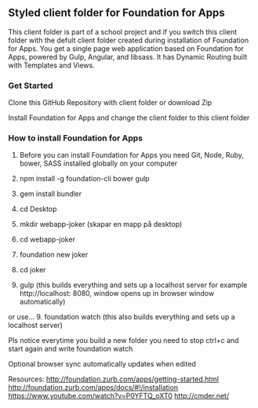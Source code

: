 ## Styled client folder for Foundation for Apps

This client folder is part of a school project and if you switch this client folder with the defult client folder created during installation of Foundation for Apps. You get a single page web application based on Foundation for Apps, powered by Gulp, Angular, and libsass. It has Dynamic Routing built with Templates and Views. 

### Get Started

Clone this GitHub Repository with client folder or download Zip 

Install Foundation for Apps and change the client folder to this client folder

### How to install Foundation for Apps

1. Before you can install Foundation for Apps you need Git, Node, Ruby, bower, SASS installed globally on your computer

2. npm install -g foundation-cli bower gulp 

3. gem install bundler

4. cd Desktop

5. mkdir webapp-joker (skapar en mapp på desktop)

6. cd webapp-joker

7. foundation new joker

8. cd joker

9. gulp (this builds everything and sets up a localhost server for example http://localhost: 8080, window opens up in browser window automatically)

or use...
9. foundation watch
(this also builds everything and sets up a localhost server)

Pls notice everytime you build a new folder you need to stop ctrl+c and start again and write foundation watch

Optional browser sync automatically updates when edited

Resources:
http://foundation.zurb.com/apps/getting-started.html
http://foundation.zurb.com/apps/docs/#!/installation
https://www.youtube.com/watch?v=P0YFTQ_oXT0
http://cmder.net/


